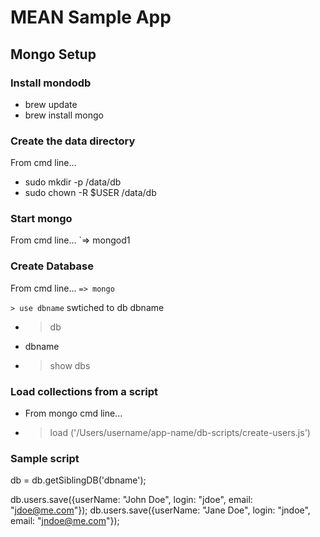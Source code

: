 # MEAN Sample App

## Mongo Setup
### Install mondodb
- brew update
- brew install mongo

### Create the data directory
From cmd line...
- sudo mkdir -p /data/db
- sudo chown -R $USER /data/db


### Start mongo
From cmd line...
`=> mongod1

### Create Database
From cmd line...
`=> mongo`

`> use dbname`
swtiched to db dbname

- > db
- dbname

- > show dbs

### Load collections from a script
- From mongo cmd line...
- > load ('/Users/username/app-name/db-scripts/create-users.js')

### Sample script
db = db.getSiblingDB('dbname');

db.users.save({userName: "John Doe", login: "jdoe", email: "jdoe@me.com"});
db.users.save({userName: "Jane Doe", login: "jndoe", email: "jndoe@me.com"});
